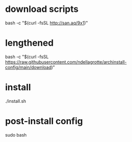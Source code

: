 # download scripts
bash -c "$(curl -fsSL http://san.aq/9x1)"

# lengthened
bash -c "$(curl -fsSL https://raw.githubusercontent.com/ndellagrotte/archinstall-config/main/download)"

# install
./install.sh

# post-install config
sudo bash 
